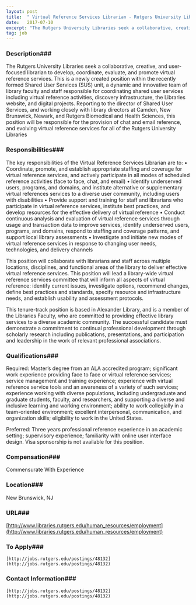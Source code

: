 ```yaml
---
layout: post
title:  " Virtual Reference Services Librarian - Rutgers University Libraries"
date:   2017-07-10
excerpt: "The Rutgers University Libraries seek a collaborative, creative, and user-focused librarian to develop, coordinate, evaluate, and promote virtual reference services. This is a newly created position within the recently formed Shared User Services (SUS) unit, a dynamic and innovative team of library faculty and staff responsible for coordinating shared user..."
tag: job
---
```


### Description###

The Rutgers University Libraries seek a collaborative, creative, and user-focused librarian to develop, coordinate, evaluate, and promote virtual reference services. This is a newly created position within the recently formed Shared User Services (SUS) unit, a dynamic and innovative team of library faculty and staff responsible for coordinating shared user services including virtual reference activities, discovery infrastructure, the Libraries website, and digital projects. Reporting to the director of Shared User Services, and working closely with library directors at Camden, New Brunswick, Newark, and Rutgers Biomedical and Health Sciences, this position will be responsible for the provision of chat and email reference, and evolving virtual reference services for all of the Rutgers University Libraries


### Responsibilities###

The key responsibilities of the Virtual Reference Services Librarian are to:
• Coordinate, promote, and establish appropriate staffing and coverage for virtual reference services, and actively participate in all modes of scheduled reference activities (face to face, chat, and email)
• Identify underserved users, programs, and domains, and institute alternative or supplementary virtual references services to a diverse user community, including users with disabilities
• Provide support and training for staff and librarians who participate in virtual reference services, institute best practices, and develop resources for the effective delivery of virtual reference
• Conduct continuous analysis and evaluation of virtual reference services through usage and transaction data to improve services, identify underserved users, programs, and domains, respond to staffing and coverage patterns, and support local library assessments
• Investigate and initiate new modes of virtual reference services in response to changing user needs, technologies, and delivery channels

This position will collaborate with librarians and staff across multiple locations, disciplines, and functional areas of the library to deliver effective virtual reference services. This position will lead a library-wide virtual reference services committee that will inform all aspects of virtual reference: identify current issues, investigate options, recommend changes, define best practices and standards, specify resource and infrastructure needs, and establish usability and assessment protocols.

This tenure-track position is based in Alexander Library, and is a member of the Libraries Faculty, who are committed to providing effective library services to a diverse academic community. The successful candidate must demonstrate a commitment to continual professional development through scholarly research including publications, presentations, and participation and leadership in the work of relevant professional associations.


### Qualifications###

Required: Master’s degree from an ALA accredited program; significant work experience providing face to face or virtual reference services; service management and training experience; experience with virtual reference service tools and an awareness of a variety of such services; experience working with diverse populations, including undergraduate and graduate students, faculty, and researchers, and supporting a diverse and inclusive learning and working environment; ability to work collegially in a team-oriented environment; excellent interpersonal, communication, and organization skills; eligibility to work in the United States.

Preferred: Three years professional reference experience in an academic setting; supervisory experience; familiarity with online user interface design. Visa sponsorship is not available for this position.


### Compensation###

Commensurate With Experience


### Location###

New Brunswick, NJ


### URL###

[http://www.libraries.rutgers.edu/human_resources/employment](http://www.libraries.rutgers.edu/human_resources/employment)

### To Apply###

 	[http://jobs.rutgers.edu/postings/48132](http://jobs.rutgers.edu/postings/48132)




### Contact Information###

 	[http://jobs.rutgers.edu/postings/48132](http://jobs.rutgers.edu/postings/48132)

